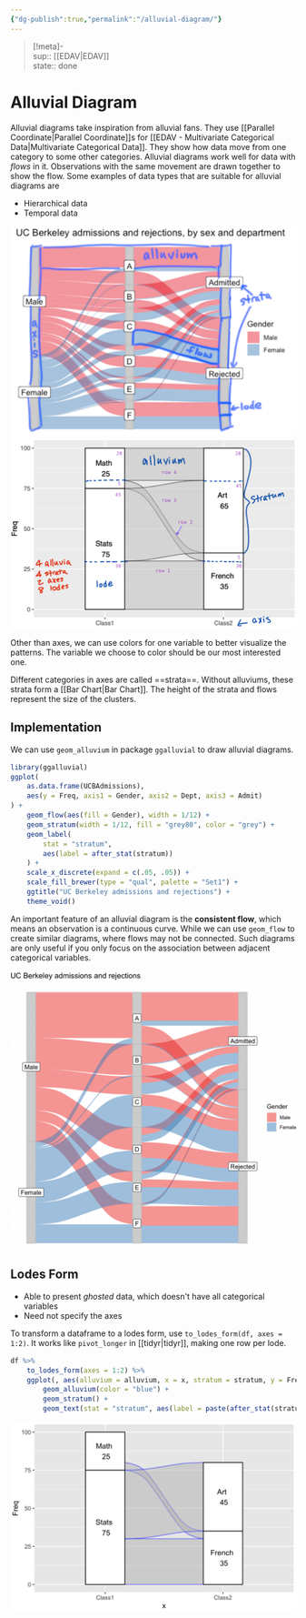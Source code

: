 ```yaml
---
{"dg-publish":true,"permalink":"/alluvial-diagram/"}
---
```


> [!meta]-  
sup:: [[EDAV\|EDAV]]  
state:: done  

# Alluvial Diagram

Alluvial diagrams take inspiration from alluvial fans.
They use [[Parallel Coordinate\|Parallel Coordinate]]s for [[EDAV - Multivariate Categorical Data\|Multivariate Categorical Data]].
They show how data move from one category to some other categories.
Alluvial diagrams work well for data with *flows* in it. Observations with the same movement are drawn together to show the flow.
Some examples of data types that are suitable for alluvial diagrams are

- Hierarchical data
- Temporal data

![500](https://raw.githubusercontent.com/zcysxy/Figurebed/master/img/20221013170436.png) ![500](https://raw.githubusercontent.com/zcysxy/Figurebed/master/img/20221018161618.png)


Other than axes, we can use colors for one variable to better visualize the patterns. The variable we choose to color should be our most interested one.

Different categories in axes are called ==strata==. Without alluviums, these strata form a [[Bar Chart\|Bar Chart]].
The height of the strata and flows represent the size of the clusters.

## Implementation

We can use `geom_alluvium` in package `ggalluvial` to draw alluvial diagrams.

```r
library(ggalluvial)
ggplot(
    as.data.frame(UCBAdmissions),
    aes(y = Freq, axis1 = Gender, axis2 = Dept, axis3 = Admit)
) +
    geom_flow(aes(fill = Gender), width = 1/12) +
    geom_stratum(width = 1/12, fill = "grey80", color = "grey") +
    geom_label(
        stat = "stratum",
        aes(label = after_stat(stratum))
    ) +
    scale_x_discrete(expand = c(.05, .05)) +
    scale_fill_brewer(type = "qual", palette = "Set1") +
    ggtitle("UC Berkeley admissions and rejections") +
    theme_void()
```

An important feature of an alluvial diagram is the **consistent flow**, which means an observation is a continuous curve.
While we can use `geom_flow` to create similar diagrams, where flows may not be connected. Such diagrams are only useful if you only focus on the association between adjacent categorical variables.

![](https://raw.githubusercontent.com/zcysxy/Figurebed/master/img/20221013182109.png)

## Lodes Form

- Able to present *ghosted* data, which doesn't have all categorical variables
- Need not specify the axes

To transform a dataframe to a lodes form, use `to_lodes_form(df, axes = 1:2)`. It works like `pivot_longer` in [[tidyr\|tidyr]], making one row per lode.

```R
df %>%
    to_lodes_form(axes = 1:2) %>%
    ggplot(, aes(alluvium = alluvium, x = x, stratum = stratum, y = Freq)) +
        geom_alluvium(color = "blue") +
        geom_stratum() +
        geom_text(stat = "stratum", aes(label = paste(after_stat(stratum), "\n", after_stat(count))))
```

![](https://raw.githubusercontent.com/zcysxy/Figurebed/master/img/20221018162557.png)

